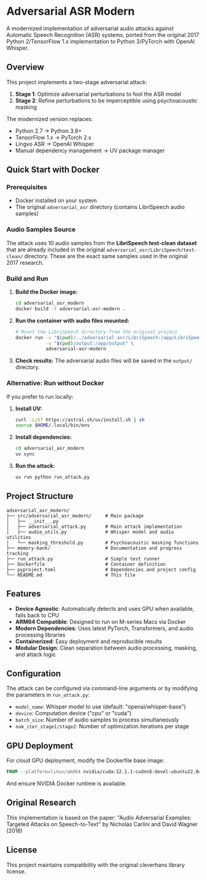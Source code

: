 # Adversarial ASR Modern

A modernized implementation of adversarial audio attacks against Automatic Speech Recognition (ASR) systems, ported from the original 2017 Python 2/TensorFlow 1.x implementation to Python 3/PyTorch with OpenAI Whisper.

## Overview

This project implements a two-stage adversarial attack:
1. **Stage 1**: Optimize adversarial perturbations to fool the ASR model
2. **Stage 2**: Refine perturbations to be imperceptible using psychoacoustic masking

The modernized version replaces:
- Python 2.7 → Python 3.9+
- TensorFlow 1.x → PyTorch 2.x
- Lingvo ASR → OpenAI Whisper
- Manual dependency management → UV package manager

## Quick Start with Docker

### Prerequisites
- Docker installed on your system
- The original `adversarial_asr` directory (contains LibriSpeech audio samples)

### Audio Samples Source
The attack uses 10 audio samples from the **LibriSpeech test-clean dataset** that are already included in the original `adversarial_asr/LibriSpeech/test-clean/` directory. These are the exact same samples used in the original 2017 research.

### Build and Run

1. **Build the Docker image:**
   ```bash
   cd adversarial_asr_modern
   docker build -t adversarial-asr-modern .
   ```

2. **Run the container with audio files mounted:**
   ```bash
   # Mount the LibriSpeech directory from the original project
   docker run -v "$(pwd)/../adversarial_asr/LibriSpeech:/app/LibriSpeech" \
              -v "$(pwd)/output:/app/output" \
              adversarial-asr-modern
   ```

3. **Check results:**
   The adversarial audio files will be saved in the `output/` directory.

### Alternative: Run without Docker

If you prefer to run locally:

1. **Install UV:**
   ```bash
   curl -LsSf https://astral.sh/uv/install.sh | sh
   source $HOME/.local/bin/env
   ```

2. **Install dependencies:**
   ```bash
   cd adversarial_asr_modern
   uv sync
   ```

3. **Run the attack:**
   ```bash
   uv run python run_attack.py
   ```

## Project Structure

```
adversarial_asr_modern/
├── src/adversarial_asr_modern/     # Main package
│   ├── __init__.py
│   ├── adversarial_attack.py       # Main attack implementation
│   ├── audio_utils.py              # Whisper model and audio utilities
│   └── masking_threshold.py        # Psychoacoustic masking functions
├── memory-bank/                    # Documentation and progress tracking
├── run_attack.py                   # Simple test runner
├── Dockerfile                      # Container definition
├── pyproject.toml                  # Dependencies and project config
└── README.md                       # This file
```

## Features

- **Device Agnostic**: Automatically detects and uses GPU when available, falls back to CPU
- **ARM64 Compatible**: Designed to run on M-series Macs via Docker
- **Modern Dependencies**: Uses latest PyTorch, Transformers, and audio processing libraries
- **Containerized**: Easy deployment and reproducible results
- **Modular Design**: Clean separation between audio processing, masking, and attack logic

## Configuration

The attack can be configured via command-line arguments or by modifying the parameters in `run_attack.py`:

- `model_name`: Whisper model to use (default: "openai/whisper-base")
- `device`: Computation device ("cpu" or "cuda")
- `batch_size`: Number of audio samples to process simultaneously
- `num_iter_stage1/stage2`: Number of optimization iterations per stage

## GPU Deployment

For cloud GPU deployment, modify the Dockerfile base image:

```dockerfile
FROM --platform=linux/amd64 nvidia/cuda:12.1.1-cudnn8-devel-ubuntu22.04
```

And ensure NVIDIA Docker runtime is available.

## Original Research

This implementation is based on the paper:
"Audio Adversarial Examples: Targeted Attacks on Speech-to-Text"
by Nicholas Carlini and David Wagner (2018)

## License

This project maintains compatibility with the original cleverhans library license.
